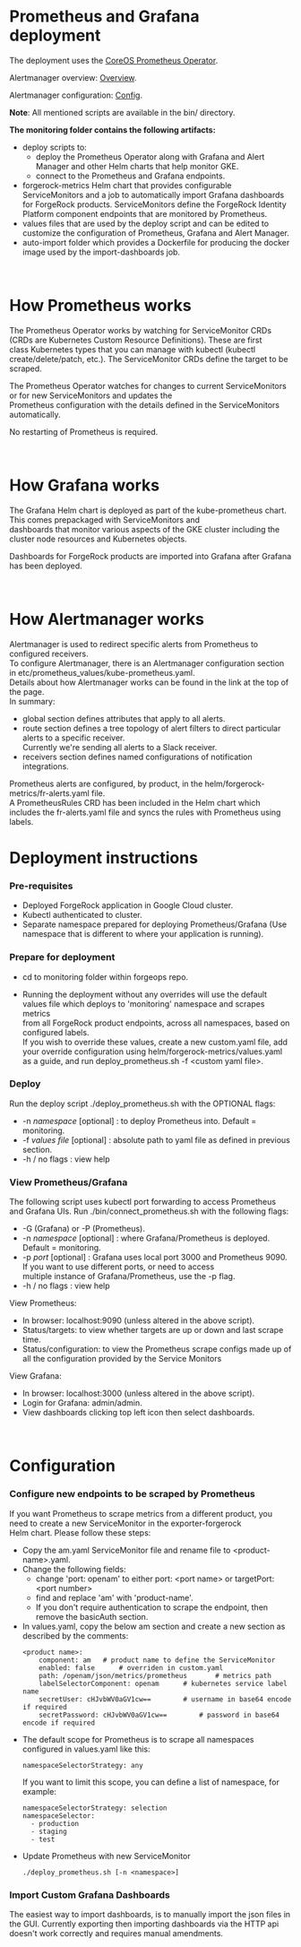 # Prometheus and Grafana deployment

The deployment uses the [CoreOS Prometheus Operator](https://coreos.com/operators/prometheus/docs/0.15.0/index.html). 

Alertmanager overview: [Overview](https://prometheus.io/docs/alerting/overview/).

Alertmanager configuration: [Config](https://prometheus.io/docs/alerting/configuration/).

**Note**: All mentioned scripts are available in the bin/ directory.

**The monitoring folder contains the following artifacts:**
* deploy scripts to:
    * deploy the Prometheus Operator along with Grafana and Alert Manager and other Helm charts that help monitor GKE.
    * connect to the Prometheus and Grafana endpoints.
* forgerock-metrics Helm chart that provides configurable ServiceMonitors and a job to automatically import Grafana dashboards for ForgeRock products.  ServiceMonitors define the ForgeRock Identity Platform component endpoints that are monitored by Prometheus.
* values files that are used by the deploy script and can be edited to customize the configuration of Prometheus, Grafana and Alert Manager.
* auto-import folder which provides a Dockerfile for producing the docker image used by the import-dashboards job.

<br />

# How Prometheus works

The Prometheus Operator works by watching for ServiceMonitor CRDs (CRDs are Kubernetes Custom Resource Definitions). These are first  
class Kubernetes types that you can manage with kubectl (kubectl create/delete/patch, etc.).  The ServiceMonitor CRDs define the target to be scraped.

The Prometheus Operator watches for changes to current ServiceMonitors or for new ServiceMonitors and updates the  
Prometheus configuration with the details defined in the ServiceMonitors automatically.  

No restarting of Prometheus is required.

<br />

# How Grafana works

The Grafana Helm chart is deployed as part of the kube-prometheus chart.  This comes prepackaged with ServiceMonitors and  
dashboards that monitor various aspects of the GKE cluster including the cluster node resources and Kubernetes objects.

Dashboards for ForgeRock products are imported into Grafana after Grafana has been deployed. 

<br />

# How Alertmanager works
Alertmanager is used to redirect specific alerts from Prometheus to configured receivers.  
To configure Alertmanager, there is an Alertmanager configuration section in etc/prometheus_values/kube-prometheus.yaml.  
Details about how Alertmanager works can be found in the link at the top of the page.  
In summary:
* global section defines attributes that apply to all alerts.
* route section defines a tree topology of alert filters to direct particular alerts to a specific receiver.  
Currently we're sending all alerts to a Slack receiver.
* receivers section defines named configurations of notification integrations.

Prometheus alerts are configured, by product, in the helm/forgerock-metrics/fr-alerts.yaml file.  
A PrometheusRules CRD has been included in the Helm chart which includes the fr-alerts.yaml file and syncs the rules with Prometheus using labels.

# Deployment instructions
### Pre-requisites
* Deployed ForgeRock application in Google Cloud cluster.
* Kubectl authenticated to cluster.
* Separate namespace prepared for deploying Prometheus/Grafana
(Use namespace that is different to where your application is running).

### Prepare for deployment
* cd to monitoring folder within forgeops repo.

* Running the deployment without any overrides will use the default values file which deploys to 'monitoring' namespace and scrapes metrics  
 from all ForgeRock product endpoints, across all namespaces, based on configured labels.  
 If you wish to override these values, create a new custom.yaml file, add your override configuration using helm/forgerock-metrics/values.yaml  
 as a guide, and run deploy_prometheus.sh -f \<custom yaml file\>.

### Deploy

Run the deploy script ./deploy_prometheus.sh with the OPTIONAL flags:
* -n *namespace* \[optional\] : to deploy Prometheus into.  Default = monitoring.
* -f *values file* \[optional\] : absolute path to yaml file as defined in previous section.
* -h / no flags : view help

### View Prometheus/Grafana

The following script uses kubectl port forwarding to access Prometheus and Grafana UIs. Run ./bin/connect_prometheus.sh with the following flags:
* -G (Grafana) or -P (Prometheus).
* -n *namespace* \[optional\] : where Grafana/Prometheus is deployed.  Default = monitoring.
* -p *port* \[optional\] : Grafana uses local port 3000 and Prometheus 9090. If you want to use different ports, or need to access  
multiple instance of Grafana/Prometheus, use the -p flag.
* -h / no flags : view help

View Prometheus:
* In browser: localhost:9090 (unless altered in the above script).
* Status/targets: to view whether targets are up or down and last scrape time.
* Status/configuration: to view the Prometheus scrape configs made up of all the configuration
provided by the Service Monitors

View Grafana:
* In browser: localhost:3000 (unless altered in the above script).
* Login for Grafana: admin/admin.
* View dashboards clicking top left icon then select dashboards.

<br />

# Configuration

### Configure new endpoints to be scraped by Prometheus

If you want Prometheus to scrape metrics from a different product, you need to create a new ServiceMonitor in the exporter-forgerock  
   Helm chart.  Please follow these steps:
* Copy the am.yaml ServiceMonitor file and rename file to \<product-name\>.yaml.
* Change the following fields:
    * change 'port: openam' to either port: \<port name\> or targetPort: \<port number\>
    * find and replace 'am' with 'product-name'.
    * If you don't require authentication to scrape the endpoint, then remove the basicAuth section.
* In values.yaml, copy the below am section and create a new section as described by the comments:
    ```
    <product name>:
        component: am   # product name to define the ServiceMonitor
        enabled: false      # overriden in custom.yaml
        path: /openam/json/metrics/prometheus       # metrics path
        labelSelectorComponent: openam      # kubernetes service label name
        secretUser: cHJvbWV0aGV1cw==        # username in base64 encode if required
        secretPassword: cHJvbWV0aGV1cw==        # password in base64 encode if required
    ```
* The default scope for Prometheus is to scrape all namespaces configured in values.yaml like this:
    ```
    namespaceSelectorStrategy: any
    ```
  If you want to limit this scope, you can define a list of namespace, for example:
    ```
    namespaceSelectorStrategy: selection
    namespaceSelector:
      - production
      - staging
      - test
    ```
* Update Prometheus with new ServiceMonitor
    ```
    ./deploy_prometheus.sh [-n <namespace>]
    ```


### Import Custom Grafana Dashboards

The easiest way to import dashboards, is to manually import the json files in the GUI.
Currently exporting then importing dashboards via the HTTP api doesn't work correctly and requires manual amendments.












